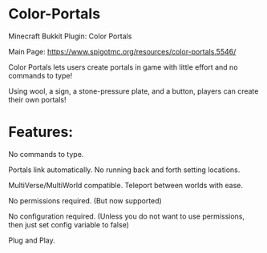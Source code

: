 Color-Portals
=============

Minecraft Bukkit Plugin: Color Portals

Main Page: https://www.spigotmc.org/resources/color-portals.5546/


Color Portals lets users create portals in game with little effort and no commands to type!

Using wool, a sign, a stone-pressure plate, and a button, players can create their own portals!

Features:
=============

No commands to type. 

Portals link automatically. No running back and forth setting locations. 

MultiVerse/MultiWorld compatible. Teleport between worlds with ease. 

No permissions required. (But now supported) 

No configuration required. (Unless you do not want to use permissions, then just set config variable to false) 

Plug and Play. 

